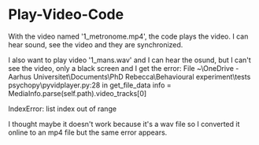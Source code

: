 # Play-Video-Code

With the video named '1_metronome.mp4', the code plays the video. I can hear sound, see the video and they are synchronized.

I also want to play video '1_mans.wav' and I can hear the osund, but I can't see the video, only a black screen and I get the error:
File ~\OneDrive - Aarhus Universitet\Documents\PhD Rebecca\Behavioural experiment\tests psychopy\pyvidplayer.py:28 in get_file_data
    info = MediaInfo.parse(self.path).video_tracks[0]

IndexError: list index out of range

I thought maybe it doesn't work because it's a wav file so I converted it online to an mp4 file but the same error appears. 
